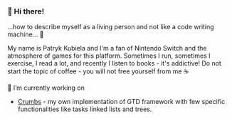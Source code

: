 ### 👋 Hi there!

...how to describe myself as a living person and not like a code writing machine... :thinking:

My name is Patryk Kubiela and I'm a fan of Nintendo Switch and the atmosphere of games for this platform. Sometimes I run, sometimes I exercise, I read a lot, and recently I listen to books - it's addictive! Do not start the topic of coffee - you will not free yourself from me :coffee:

🔭 I’m currently working on 

- [Crumbs](https://github.com/patrykkubiela/Crumbs) - my own implementation of GTD framework with few specific functionalities like tasks linked lists and trees.

<!--
**patrykkubiela/patrykkubiela** is a ✨ _special_ ✨ repository because its `README.md` (this file) appears on your GitHub profile.

Here are some ideas to get you started:

- 🔭 I’m currently working on ...
- 🌱 I’m currently learning ...
- 👯 I’m looking to collaborate on ...
- 🤔 I’m looking for help with ...
- 💬 Ask me about ...
- 📫 How to reach me: ...
- 😄 Pronouns: ...
- ⚡ Fun fact: ...
-->
